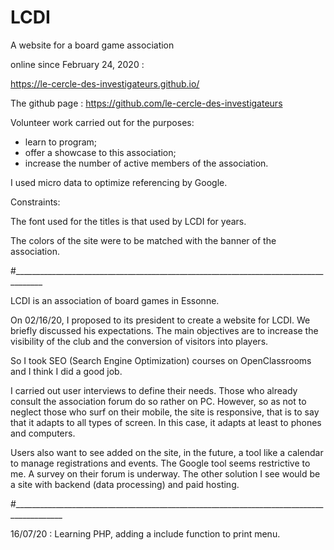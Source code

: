 # LCDI
A website for a board game association

online since February 24, 2020 :

https://le-cercle-des-investigateurs.github.io/

The github page :
https://github.com/le-cercle-des-investigateurs


Volunteer work carried out for the purposes:
- learn to program;
- offer a showcase to this association;
- increase the number of active members of the association.


I used micro data to optimize referencing by Google.

Constraints:

The font used for the titles is that used by LCDI for years.

The colors of the site were to be matched with the banner of the association.

#_____________________________________________________________________________________

LCDI is an association of board games in Essonne.

On 02/16/20, I proposed to its president to create a website for LCDI.
We briefly discussed his expectations. The main objectives are to increase the visibility of the club and the conversion of visitors into players.

So I took SEO (Search Engine Optimization) courses on OpenClassrooms and I think I did a good job.

I carried out user interviews to define their needs. Those who already consult the association forum do so rather on PC. However, so as not to neglect those who surf on their mobile, the site is responsive, that is to say that it adapts to all types of screen. In this case, it adapts at least to phones and computers.

Users also want to see added on the site, in the future, a tool like a calendar to manage registrations and events. The Google tool seems restrictive to me. A survey on their forum is underway. The other solution I see would be a site with backend (data processing) and paid hosting.

#__________________________________________________________________________________________

16/07/20 : Learning PHP, adding a include function to print menu.
